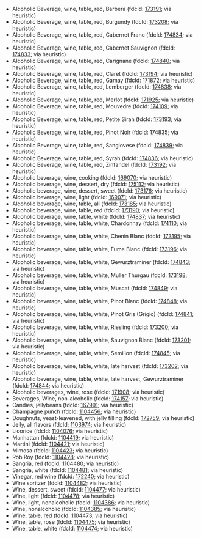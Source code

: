 - Alcoholic Beverage, wine, table, red, Barbera (fdcId: [173191](https://fdc.nal.usda.gov/fdc-app.html#/food-details/173191); via heuristic)
- Alcoholic Beverage, wine, table, red, Burgundy (fdcId: [173208](https://fdc.nal.usda.gov/fdc-app.html#/food-details/173208); via heuristic)
- Alcoholic Beverage, wine, table, red, Cabernet Franc (fdcId: [174834](https://fdc.nal.usda.gov/fdc-app.html#/food-details/174834); via heuristic)
- Alcoholic Beverage, wine, table, red, Cabernet Sauvignon (fdcId: [174833](https://fdc.nal.usda.gov/fdc-app.html#/food-details/174833); via heuristic)
- Alcoholic Beverage, wine, table, red, Carignane (fdcId: [174840](https://fdc.nal.usda.gov/fdc-app.html#/food-details/174840); via heuristic)
- Alcoholic Beverage, wine, table, red, Claret (fdcId: [173194](https://fdc.nal.usda.gov/fdc-app.html#/food-details/173194); via heuristic)
- Alcoholic Beverage, wine, table, red, Gamay (fdcId: [171872](https://fdc.nal.usda.gov/fdc-app.html#/food-details/171872); via heuristic)
- Alcoholic Beverage, wine, table, red, Lemberger (fdcId: [174838](https://fdc.nal.usda.gov/fdc-app.html#/food-details/174838); via heuristic)
- Alcoholic Beverage, wine, table, red, Merlot (fdcId: [171925](https://fdc.nal.usda.gov/fdc-app.html#/food-details/171925); via heuristic)
- Alcoholic Beverage, wine, table, red, Mouvedre (fdcId: [174109](https://fdc.nal.usda.gov/fdc-app.html#/food-details/174109); via heuristic)
- Alcoholic Beverage, wine, table, red, Petite Sirah (fdcId: [173193](https://fdc.nal.usda.gov/fdc-app.html#/food-details/173193); via heuristic)
- Alcoholic Beverage, wine, table, red, Pinot Noir (fdcId: [174835](https://fdc.nal.usda.gov/fdc-app.html#/food-details/174835); via heuristic)
- Alcoholic Beverage, wine, table, red, Sangiovese (fdcId: [174839](https://fdc.nal.usda.gov/fdc-app.html#/food-details/174839); via heuristic)
- Alcoholic Beverage, wine, table, red, Syrah (fdcId: [174836](https://fdc.nal.usda.gov/fdc-app.html#/food-details/174836); via heuristic)
- Alcoholic Beverage, wine, table, red, Zinfandel (fdcId: [173192](https://fdc.nal.usda.gov/fdc-app.html#/food-details/173192); via heuristic)
- Alcoholic beverage, wine, cooking (fdcId: [169070](https://fdc.nal.usda.gov/fdc-app.html#/food-details/169070); via heuristic)
- Alcoholic beverage, wine, dessert, dry (fdcId: [175112](https://fdc.nal.usda.gov/fdc-app.html#/food-details/175112); via heuristic)
- Alcoholic beverage, wine, dessert, sweet (fdcId: [173176](https://fdc.nal.usda.gov/fdc-app.html#/food-details/173176); via heuristic)
- Alcoholic beverage, wine, light (fdcId: [169071](https://fdc.nal.usda.gov/fdc-app.html#/food-details/169071); via heuristic)
- Alcoholic beverage, wine, table, all (fdcId: [173185](https://fdc.nal.usda.gov/fdc-app.html#/food-details/173185); via heuristic)
- Alcoholic beverage, wine, table, red (fdcId: [173190](https://fdc.nal.usda.gov/fdc-app.html#/food-details/173190); via heuristic)
- Alcoholic beverage, wine, table, white (fdcId: [174837](https://fdc.nal.usda.gov/fdc-app.html#/food-details/174837); via heuristic)
- Alcoholic beverage, wine, table, white, Chardonnay (fdcId: [174110](https://fdc.nal.usda.gov/fdc-app.html#/food-details/174110); via heuristic)
- Alcoholic beverage, wine, table, white, Chenin Blanc (fdcId: [173195](https://fdc.nal.usda.gov/fdc-app.html#/food-details/173195); via heuristic)
- Alcoholic beverage, wine, table, white, Fume Blanc (fdcId: [173196](https://fdc.nal.usda.gov/fdc-app.html#/food-details/173196); via heuristic)
- Alcoholic beverage, wine, table, white, Gewurztraminer (fdcId: [174843](https://fdc.nal.usda.gov/fdc-app.html#/food-details/174843); via heuristic)
- Alcoholic beverage, wine, table, white, Muller Thurgau (fdcId: [173198](https://fdc.nal.usda.gov/fdc-app.html#/food-details/173198); via heuristic)
- Alcoholic beverage, wine, table, white, Muscat (fdcId: [174849](https://fdc.nal.usda.gov/fdc-app.html#/food-details/174849); via heuristic)
- Alcoholic beverage, wine, table, white, Pinot Blanc (fdcId: [174848](https://fdc.nal.usda.gov/fdc-app.html#/food-details/174848); via heuristic)
- Alcoholic beverage, wine, table, white, Pinot Gris (Grigio) (fdcId: [174841](https://fdc.nal.usda.gov/fdc-app.html#/food-details/174841); via heuristic)
- Alcoholic beverage, wine, table, white, Riesling (fdcId: [173200](https://fdc.nal.usda.gov/fdc-app.html#/food-details/173200); via heuristic)
- Alcoholic beverage, wine, table, white, Sauvignon Blanc (fdcId: [173201](https://fdc.nal.usda.gov/fdc-app.html#/food-details/173201); via heuristic)
- Alcoholic beverage, wine, table, white, Semillon (fdcId: [174845](https://fdc.nal.usda.gov/fdc-app.html#/food-details/174845); via heuristic)
- Alcoholic beverage, wine, table, white, late harvest (fdcId: [173202](https://fdc.nal.usda.gov/fdc-app.html#/food-details/173202); via heuristic)
- Alcoholic beverage, wine, table, white, late harvest, Gewurztraminer (fdcId: [174844](https://fdc.nal.usda.gov/fdc-app.html#/food-details/174844); via heuristic)
- Alcoholic beverages, wine, rose (fdcId: [171908](https://fdc.nal.usda.gov/fdc-app.html#/food-details/171908); via heuristic)
- Beverages, Wine, non-alcoholic (fdcId: [174157](https://fdc.nal.usda.gov/fdc-app.html#/food-details/174157); via heuristic)
- Candies, jellybeans (fdcId: [167991](https://fdc.nal.usda.gov/fdc-app.html#/food-details/167991); via heuristic)
- Champagne punch (fdcId: [1104456](https://fdc.nal.usda.gov/fdc-app.html#/food-details/1104456); via heuristic)
- Doughnuts, yeast-leavened, with jelly filling (fdcId: [172759](https://fdc.nal.usda.gov/fdc-app.html#/food-details/172759); via heuristic)
- Jelly, all flavors (fdcId: [1103974](https://fdc.nal.usda.gov/fdc-app.html#/food-details/1103974); via heuristic)
- Licorice (fdcId: [1104076](https://fdc.nal.usda.gov/fdc-app.html#/food-details/1104076); via heuristic)
- Manhattan (fdcId: [1104419](https://fdc.nal.usda.gov/fdc-app.html#/food-details/1104419); via heuristic)
- Martini (fdcId: [1104421](https://fdc.nal.usda.gov/fdc-app.html#/food-details/1104421); via heuristic)
- Mimosa (fdcId: [1104423](https://fdc.nal.usda.gov/fdc-app.html#/food-details/1104423); via heuristic)
- Rob Roy (fdcId: [1104428](https://fdc.nal.usda.gov/fdc-app.html#/food-details/1104428); via heuristic)
- Sangria, red (fdcId: [1104480](https://fdc.nal.usda.gov/fdc-app.html#/food-details/1104480); via heuristic)
- Sangria, white (fdcId: [1104481](https://fdc.nal.usda.gov/fdc-app.html#/food-details/1104481); via heuristic)
- Vinegar, red wine (fdcId: [172240](https://fdc.nal.usda.gov/fdc-app.html#/food-details/172240); via heuristic)
- Wine spritzer (fdcId: [1104482](https://fdc.nal.usda.gov/fdc-app.html#/food-details/1104482); via heuristic)
- Wine, dessert, sweet (fdcId: [1104477](https://fdc.nal.usda.gov/fdc-app.html#/food-details/1104477); via heuristic)
- Wine, light (fdcId: [1104478](https://fdc.nal.usda.gov/fdc-app.html#/food-details/1104478); via heuristic)
- Wine, light, nonalcoholic (fdcId: [1104386](https://fdc.nal.usda.gov/fdc-app.html#/food-details/1104386); via heuristic)
- Wine, nonalcoholic (fdcId: [1104385](https://fdc.nal.usda.gov/fdc-app.html#/food-details/1104385); via heuristic)
- Wine, table, red (fdcId: [1104473](https://fdc.nal.usda.gov/fdc-app.html#/food-details/1104473); via heuristic)
- Wine, table, rose (fdcId: [1104475](https://fdc.nal.usda.gov/fdc-app.html#/food-details/1104475); via heuristic)
- Wine, table, white (fdcId: [1104474](https://fdc.nal.usda.gov/fdc-app.html#/food-details/1104474); via heuristic)
